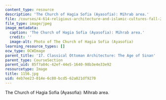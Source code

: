 ```yaml
---
content_type: resource
description: 'The Church of Hagia Sofia (Ayasofia): Mihrab area.'
file: /courses/4-614-religious-architecture-and-islamic-cultures-fall-2002/4eb7ee23014e6c80bcd562a821df9270_1156.jpg
file_type: image/jpeg
image_metadata:
  caption: 'The Church of Hagia Sofia (Ayasofia): Mihrab area.'
  credit: ''
  image-alt: Photo of The Church of Hagia Sofia (Ayasofia)
learning_resource_types: []
ocw_type: OCWImage
parent_title: '17. Classical Ottoman Architecture: The Age of Sinan'
parent_type: CourseSection
parent_uid: 85f7a84c-42ef-44e5-1640-98b3e4e33e92
resourcetype: Image
title: 1156.jpg
uid: 4eb7ee23-014e-6c80-bcd5-62a821df9270
---
```

The Church of Hagia Sofia (Ayasofia): Mihrab area.

